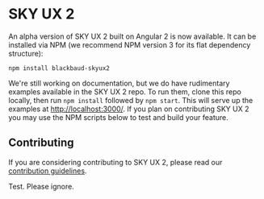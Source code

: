 # SKY UX 2

An alpha version of SKY UX 2 built on Angular 2 is now available.  It can be installed via NPM (we recommend NPM version 3 for its flat dependency structure):

`npm install blackbaud-skyux2`

We're still working on documentation, but we do have rudimentary examples available in the SKY UX 2 repo.  To run them, clone this repo locally, then run `npm install` followed by `npm start`.  This will serve up the examples at [http://localhost:3000/](http://localhost:3000/).  If you plan on contributing SKY UX 2 you may use the NPM scripts below to test and build your feature.

## Contributing

If you are considering contributing to SKY UX 2, please read our [contribution guidelines](https://github.com/blackbaud/skyux2/blob/master/CONTRIBUTING.md).

Test.  Please ignore.
